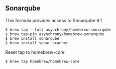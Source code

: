 ## Sonarqube

This formula provides access to Sonarqube 6.1

```
$ brew tap --full asynchrony/homebrew-sonarqube
$ brew tap-pin asynchrony/homebrew-sonarqube
$ brew install sonarqube
$ brew install sonar-scanner
```

Reset tap to homebrew-core

```
$ brew tap homebrew/homebrew-core
```
